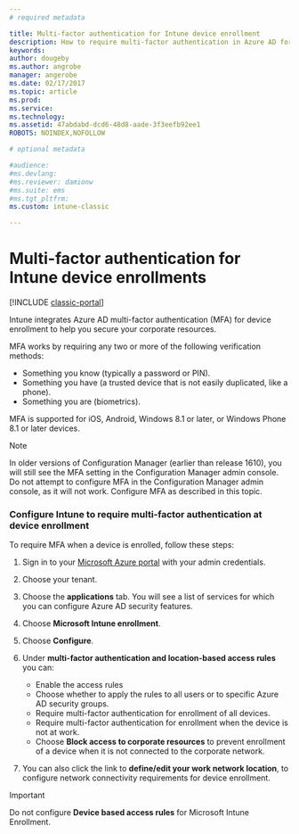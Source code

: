 ```yaml
---
# required metadata

title: Multi-factor authentication for Intune device enrollment
description: How to require multi-factor authentication in Azure AD for device enrollment.
keywords:
author: dougeby
ms.author: angrobe
manager: angerobe
ms.date: 02/17/2017
ms.topic: article
ms.prod:
ms.service:
ms.technology:
ms.assetid: 47abdabd-dcd6-48d8-aade-3f3eefb92ee1
ROBOTS: NOINDEX,NOFOLLOW

# optional metadata

#audience:
#ms.devlang:
#ms.reviewer: damionw
#ms.suite: ems
#ms.tgt_pltfrm:
ms.custom: intune-classic

---
```


# Multi-factor authentication for Intune device enrollments

[!INCLUDE [classic-portal](../includes/classic-portal.md)]

Intune integrates Azure AD multi-factor authentication (MFA) for device enrollment to help you secure your corporate resources.

MFA works by requiring any two or more of the following verification methods: 

- Something you know (typically a password or PIN).
- Something you have (a trusted device that is not easily duplicated, like a phone).
- Something you are (biometrics).

MFA is supported for iOS, Android, Windows 8.1 or later, or Windows Phone 8.1 or later devices.

> [!NOTE]
> In older versions of Configuration Manager (earlier than release 1610), you will still see the MFA setting in the Configuration Manager admin console. Do not attempt to configure MFA in the Configuration Manager admin console, as it will not work. Configure MFA as described in this topic.

### Configure Intune to require multi-factor authentication at device enrollment
To require MFA when a device is enrolled, follow these steps:

1. Sign in to your [Microsoft Azure portal](https://manage.windowsazure.com) with your admin credentials.
2. Choose your tenant.
2. Choose the **applications** tab. You will see a list of services for which you can configure Azure AD security features.
3. Choose **Microsoft Intune enrollment**.
4. Choose **Configure**. 
5. Under **multi-factor authentication and location-based access rules** you can:
	
	-  Enable the access rules
	-  Choose whether to apply the rules to all users or to specific Azure AD security groups.
	-  Require multi-factor authentication for enrollment of all devices.
	-  Require multi-factor authentication for enrollment when the device is not at work.
	-  Choose **Block access to corporate resources** to prevent enrollment of a device when it is not connected to the corporate network. 
4. You can also click the link to **define/edit your work network location**, to configure network connectivity requirements for device enrollment.

> [!IMPORTANT]
> 
> Do not configure **Device based access rules** for Microsoft Intune Enrollment.
